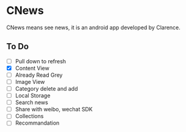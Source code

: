 # CNews
CNews means see news, it is an android app developed by Clarence.

## To Do
- [ ] Pull down to refresh
- [x] Content View
- [ ] Already Read Grey
- [ ] Image View
- [ ] Category delete and add
- [ ] Local Storage
- [ ] Search news
- [ ] Share with weibo, wechat SDK
- [ ] Collections
- [ ] Recommandation
